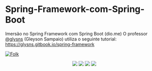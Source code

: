 # Spring-Framework-com-Spring-Boot
Imersão no Spring Framework com Spring Boot (dio.me)
O professor [@glysns](https://github.com/glysns) (Gleyson Sampaio) utiliza o seguinte tutorial: https://glysns.gitbook.io/spring-framework


<a align="" href="https://github.com/venelouis/Spring-Framework-com-Spring-Boot/fork">
<img alt="Folk" title="Fork Button" src="https://shields.io/badge/-DAR%20FORK-orange.svg?&style=for-the-badge&logo=github&logoColor=white"/></a>

<div align="center">
  <p>
      <img src="https://img.shields.io/github/languages/count/venelouis/Spring-Framework-com-Spring-Boot"/>
      <img src="https://img.shields.io/github/repo-size/venelouis/Spring-Framework-com-Spring-Boot"/>
      <img src="https://img.shields.io/github/last-commit/venelouis/Spring-Framework-com-Spring-Boot"/>
      <img src="https://img.shields.io/github/issues/venelouis/Spring-Framework-com-Spring-Boot"/>
  </p> 
</div>
